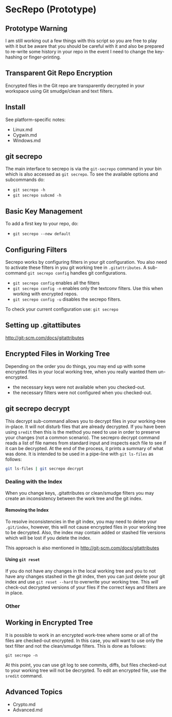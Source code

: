 # SecRepo (Prototype)
## Prototype Warning
I am still working out a few things with this script so you are free to play with it but be aware that you should be careful with it and also be prepared to re-write some history in your repo in the event I need to change the key-hashing or finger-printing.

## Transparent Git Repo Encryption
Encrypted files in the Git repo are transparently decrypted in your workspace using Git smudge/clean and text filters.

## Install
See platform-specific notes:
   * Linux.md
   * Cygwin.md
   * Windows.md

## git secrepo
The main interface to secrepo is via the `git-secrepo` command in your bin which is also accessed as `git secrepo`.
To see the available options and subcommands do:
   * `git secrepo -h`
   * `git secrepo subcmd -h`

## Basic Key Management
To add a first key to your repo, do:
   * `git secrepo --new default`

## Configuring Filters
Secrepo works by configuring filters in your git configuration. You also need to activate these filters in you git working tree in `.gitattributes`. A sub-command `git secrepo config` handles git configurations.
   * `git secrepo config` enables all the filters
   * `git secrepo config -n` enables only the textconv filters. Use this when working with encrypted repos.
   * `git secrepo config -u` disables the secrepo filters.

To check your current configuration use: `git secrepo`

## Setting up .gitattibutes
http://git-scm.com/docs/gitattributes

## Encrypted Files in Working Tree
Depending on the order you do things, you may end up with some encrypted files in your local working tree, when you really wanted them un-encrypted.
   * the necessary keys were not available when you checked-out.
   * the necessary filters were not configured when you checked-out.

## git secrepo decrypt
This decrypt sub-command allows you to decrypt files in your working-tree in-place. It will not disturb files that are already decrypted. If you have been using `sredit` then this is the method you need to use in order to preserve your changes (not a common scenario).
The secrepro decrypt command reads a list of file names from standard input and inspects each file to see if it can be decrypted. At the end of the process, it prints a summary of what was done. It is intended to be used in a pipe-line with `git ls-files` as follows:
```sh
git ls-files | git secrepo decrypt
```

### Dealing with the Index
When you change keys, .gitattributes or clean/smudge filters you may create an inconsistency between the work tree and the git index.

#### Removing the Index
To resolve inconsistencies in the git index, you may need to delete your `.git/index`, however, this will not cause encrypted files in your working tree to be decrypted. Also, the index may contain added or stashed file versions which will be lost if you delete the index.

This approach is also mentioned in http://git-scm.com/docs/gitattributes

#### Using `git reset`
If you do not have any changes in the local working tree and you to not have any changes stashed in the git index, then you can just delete your git index and use `git reset --hard` to overwrite your working tree. This *will* check-out decrypted versions of your files if the correct keys and filters are in place.

### Other


## Working in Encrypted Tree
It is possible to work in an encrypted work-tree where
some or all of the files are checked-out encrypted.
In this case, you will want to use only the text filter and
not the clean/smudge filters. This is done as follows:

```git secrepo -n```

At this point, you can use git log to see commits, diffs,
but files checked-out to your working tree will not be
decrypted. To edit an encrypted file, use the `sredit` command.

## Advanced Topics
   * Crypto.md
   * Advanced.md

